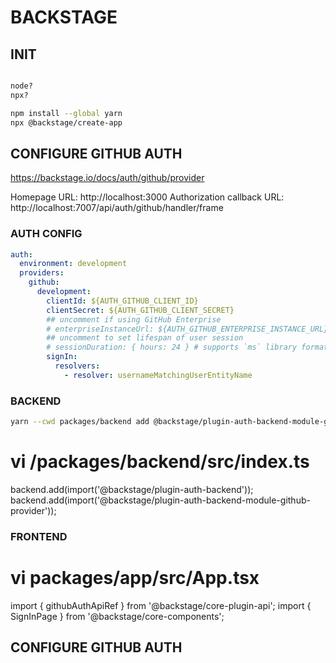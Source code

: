 # BACKSTAGE

## INIT

```bash

node?
npx?

npm install --global yarn
npx @backstage/create-app


```

## CONFIGURE GITHUB AUTH

https://backstage.io/docs/auth/github/provider




Homepage URL: http://localhost:3000
Authorization callback URL: http://localhost:7007/api/auth/github/handler/frame

### AUTH CONFIG

```yaml
auth:
  environment: development
  providers:
    github:
      development:
        clientId: ${AUTH_GITHUB_CLIENT_ID}
        clientSecret: ${AUTH_GITHUB_CLIENT_SECRET}
        ## uncomment if using GitHub Enterprise
        # enterpriseInstanceUrl: ${AUTH_GITHUB_ENTERPRISE_INSTANCE_URL}
        ## uncomment to set lifespan of user session
        # sessionDuration: { hours: 24 } # supports `ms` library format (e.g. '24h', '2 days'), ISO duration, "human duration" as used in code
        signIn:
          resolvers:
            - resolver: usernameMatchingUserEntityName
```

### BACKEND

```bash
yarn --cwd packages/backend add @backstage/plugin-auth-backend-module-github-provider
```

# vi /packages/backend/src/index.ts
backend.add(import('@backstage/plugin-auth-backend'));
backend.add(import('@backstage/plugin-auth-backend-module-github-provider'));



### FRONTEND

# vi packages/app/src/App.tsx

import { githubAuthApiRef } from '@backstage/core-plugin-api';
import { SignInPage } from '@backstage/core-components';


## CONFIGURE GITHUB AUTH
